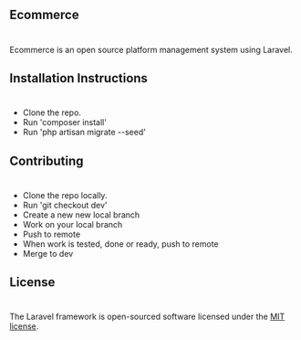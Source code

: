 ## Ecommerce
#
Ecommerce is an open source platform management system using Laravel.



## Installation Instructions
#

- Clone the repo.
- Run 'composer install'
- Run 'php artisan migrate --seed'



## Contributing
#
- Clone the repo locally.
- Run 'git checkout dev'
- Create a new new local branch
- Work on your local branch
- Push to remote
- When work is tested, done or ready, push to remote
- Merge to dev





## License
#
The Laravel framework is open-sourced software licensed under the [MIT license](https://opensource.org/licenses/MIT).
